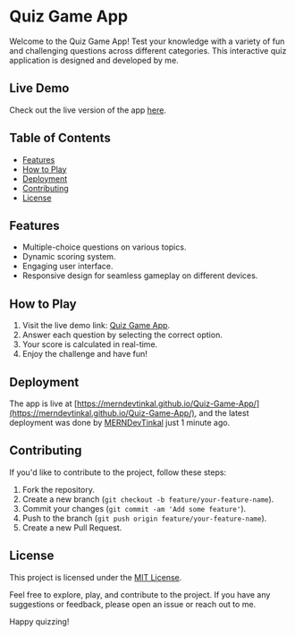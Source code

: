 # Quiz Game App

Welcome to the Quiz Game App! Test your knowledge with a variety of fun and challenging questions across different categories. This interactive quiz application is designed and developed by me.

## Live Demo
Check out the live version of the app [here](https://merndevtinkal.github.io/Quiz-Game-App/).

## Table of Contents
- [Features](#features)
- [How to Play](#how-to-play)
- [Deployment](#deployment)
- [Contributing](#contributing)
- [License](#license)

## Features
- Multiple-choice questions on various topics.
- Dynamic scoring system.
- Engaging user interface.
- Responsive design for seamless gameplay on different devices.

## How to Play
1. Visit the live demo link: [Quiz Game App](https://merndevtinkal.github.io/Quiz-Game-App/).
2. Answer each question by selecting the correct option.
3. Your score is calculated in real-time.
4. Enjoy the challenge and have fun!

## Deployment
The app is live at [https://merndevtinkal.github.io/Quiz-Game-App/](https://merndevtinkal.github.io/Quiz-Game-App/), and the latest deployment was done by [MERNDevTinkal](https://github.com/MERNDevTinkal) just 1 minute ago.

## Contributing
If you'd like to contribute to the project, follow these steps:
1. Fork the repository.
2. Create a new branch (`git checkout -b feature/your-feature-name`).
3. Commit your changes (`git commit -am 'Add some feature'`).
4. Push to the branch (`git push origin feature/your-feature-name`).
5. Create a new Pull Request.

## License
This project is licensed under the [MIT License](LICENSE).

Feel free to explore, play, and contribute to the project. If you have any suggestions or feedback, please open an issue or reach out to me.

Happy quizzing!

